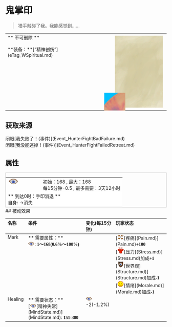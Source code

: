 # 鬼掌印  
> 猎手触碰了我。我能感觉到……  
  
<style>
        .table4094 th,td{
            text-align:left;
            vertical-align:top;
        }
        </style><table class="table table-bordered table4094" data-toggle="table"  data-show-header="false"><thead style="display:none"><tr ><th  style="width:50%;"  >title</th><th  style="width:50%;"  ></th></tr></thead><tr ><td  style="width:50%;"  >** 不可删除 **<br><br>**装备：**[“精神创伤”](eTag_WSpiritual.md)</td><td  style="width:50%;"  ><div style="float:right; margin:5px"><div class="gamecard" style="width:150px; height:225px;"><a href="W_HunterMark.md" style="color:black"><img class="bg" decoding="async" src="../wiki/Sprite/BG_SandTop.png" href="a.md" style="max-width:150px;max-height:225px;"><img decoding="async" src="../wiki/Sprite/HuntersMark.png" class="cardimage" style="transform: translate(-50%, -50%) scale(0.4398826979472141);"><span style="font-size: 25px;">鬼掌印</span></a></div></div></td></tr></tbody></table>  
  
## 获取来源  
<div style="display:inline-block"><div class="gamedatalist" style="text-align:left;min-width:200px;min-height:0px;"><div style="display:inline-block"><div style="display:inline-block;vertical-align:middle;">闭眼</div><div style="display:inline-block;vertical-align:middle;">[我失败了！(事件)](Event_HunterFightBadFailure.md)</div></div></div><div class="gamedatalist" style="text-align:left;min-width:200px;min-height:0px;"><div style="display:inline-block"><div style="display:inline-block;vertical-align:middle;">闭眼</div><div style="display:inline-block;vertical-align:middle;">[我没能逃掉！(事件)](Event_HunterFightFailedRetreat.md)</div></div></div></div>  
  
## 属性   
<div  style="border:1px solid #CCC;"><table style="margin-bottom:0px;"><tr><td style="width:30%;text-align:left; background-color:#FEFEFE;font-size:1.3em;font-weight:bold;"><div style="width:30px;display:inline-block;text-align:center"><img decoding="async" src="../wiki/Sprite/MindState.png" href="a.md" style="max-width:30px;max-height:30px;"></div></td><td style="font-size:1em;background-color:#FEFEFE">初始：168 , 最大：168<br>每15分钟-0.5 , 最多需要：<font data-toggle="tooltip" data-placement="top" title="336TP">3天12小时</font></td></tr><tr style="background-color:#FFFFFF"><td colspan=2>** 到达0时：手印消退 **<br>自身: →消失</td></tr></table></div>  
## 被动效果  
<style>
        .table8348 th,td{
            text-align:left;
            vertical-align:top;
        }
        </style><table class="table table-bordered table8348" data-toggle="table"  ><thead style=""><tr ><th  style=""  >名称</th><th  style=""  >条件</th><th  style=""  >变化(每15分钟)</th><th  style=""  >玩家状态</th></tr></thead><tr ><td  style=""  >Mark</td><td  style=""  >** 需要属性：**<br><div style="width:20px;display:inline-block;text-align:center"><img decoding="async" src="../wiki/Sprite/MindState.png" href="a.md" style="max-width:20px;max-height:20px;"></div>: <span style="font-family:ui-monospace"><b>1～168(0.6%～100%)</b></span></td><td  style=""  ></td><td  style=""  >[<div style="width:20px;display:inline-block;text-align:center"><img decoding="async" src="../wiki/Sprite/Pain.png" href="a.md" style="max-width:20px;max-height:20px;"></div>[疼痛](Pain.md)](Pain.md)<span style="font-family:ui-monospace"><b>+100</b></span><br>[<div style="width:20px;display:inline-block;text-align:center"><img decoding="async" src="../wiki/Sprite/Stress.png" href="a.md" style="max-width:20px;max-height:20px;"></div>[压力](Stress.md)](Stress.md)加成<span style="font-family:ui-monospace"><b>+1</b></span><br>[<div style="width:20px;display:inline-block;text-align:center"><img decoding="async" src="../wiki/Sprite/Structure.png" href="a.md" style="max-width:20px;max-height:20px;"></div>[世界观](Structure.md)](Structure.md)加成<span style="font-family:ui-monospace"><b>-1</b></span><br>[<div style="width:20px;display:inline-block;text-align:center"><img decoding="async" src="../wiki/Sprite/Content.png" href="a.md" style="max-width:20px;max-height:20px;"></div>[情绪](Morale.md)](Morale.md)加成<span style="font-family:ui-monospace"><b>-1</b></span></td></tr><tr ><td  style=""  >Healing</td><td  style=""  >** 需要状态：**<br>[<div style="width:20px;display:inline-block;text-align:center"><img decoding="async" src="../wiki/Sprite/MindState.png" href="a.md" style="max-width:20px;max-height:20px;"></div>[精神失常](MindState.md)](MindState.md): <span style="font-family:ui-monospace"><b>151-300</b></span></td><td  style=""  ><div style="width:20px;display:inline-block;text-align:center"><img decoding="async" src="../wiki/Sprite/MindState.png" href="a.md" style="max-width:20px;max-height:20px;"></div> -2(-1.2%)</td><td  style=""  ></td></tr></tbody></table>  
  


<script>document.title="鬼掌印 - 卡牌生存百科 Card Survival Wiki";</script>